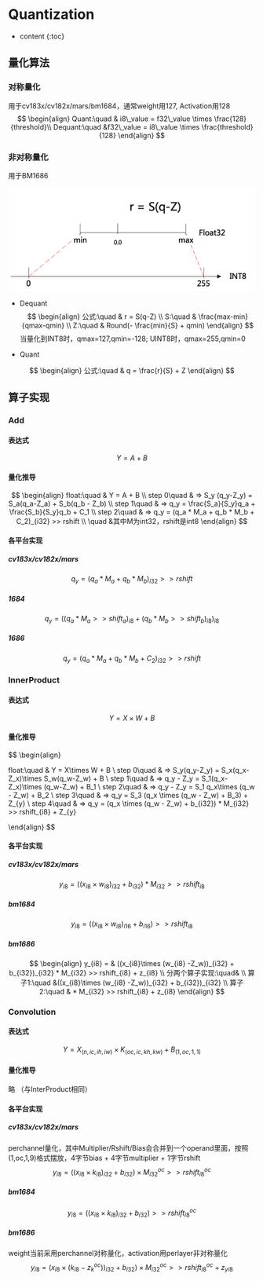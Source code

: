 # Quantization

* content
{:toc}


## 量化算法

### 对称量化

用于cv183x/cv182x/mars/bm1684，通常weight用127, Activation用128
$$
\begin{align}
Quant:\quad & i8\_value = f32\_value \times \frac{128}{threshold}\\
Dequant:\quad &f32\_value = i8\_value \times \frac{threshold}{128}
\end{align}
$$

### 非对称量化

用于BM1686

![](./assets/quant_asym.png)

* Dequant
  $$
  \begin{align}
  公式:\quad & r = S(q-Z) \\
  S:\quad & \frac{max-min}{qmax-qmin} \\
  Z:\quad & Round(- \frac{min}{S} + qmin)
  \end{align}
  $$
  当量化到INT8时，qmax=127,qmin=-128; UINT8时，qmax=255,qmin=0

* Quant

$$
\begin{align}
公式:\quad & q = \frac{r}{S} + Z
\end{align}
$$

## 算子实现

### Add

#### 表达式

$$
Y = A + B
$$

#### 量化推导

$$
\begin{align}
float:\quad & Y = A + B \\
step 0\quad & => S_y (q_y-Z_y) = S_a(q_a-Z_a) + S_b(q_b - Z_b) \\
step 1\quad & => q_y =  \frac{S_a}{S_y}q_a + \frac{S_b}{S_y}q_b + C_1 \\
step 2\quad & => q_y = (q_a * M_a + q_b * M_b + C_2)_{i32} >> rshift \\
\quad &其中M为int32，rshift是int8
\end{align}
$$



#### 各平台实现

##### cv183x/cv182x/mars

$$
q_y = (q_a * M_a + q_b * M_b)_{i32} >> rshift
$$


##### 1684

$$
q_y = ((q_a * M_a >> shift_a)_{i8} + (q_b * M_b >> shift_b)_{i8})_{i8}
$$


##### 1686

$$
q_y = (q_a * M_a + q_b * M_b + C_2)_{i32} >> rshift
$$




### InnerProduct

#### 表达式

$$
Y = X\times W + B
$$

#### 量化推导

$$
\begin{align}

float:\quad & Y = X\times W + B \\
step 0\quad & => S_y(q_y-Z_y) = S_x(q_x-Z_x)\times S_w(q_w-Z_w) + B \\
step 1\quad & => q_y - Z_y = S_1(q_x-Z_x)\times (q_w-Z_w) + B_1 \\
step 2\quad & => q_y - Z_y = S_1 q_x\times (q_w - Z_w)  + B_2 \\
step 3\quad & => q_y = S_3 (q_x \times (q_w - Z_w) + B_3) + Z_{y} \\
step 4\quad & => q_y = (q_x \times (q_w - Z_w) + b_{i32}) * M_{i32} >> rshift_{i8} + Z_{y}

\end{align}
$$


#### 各平台实现

##### cv183x/cv182x/mars

$$
y_{i8} = ((x_{i8}\times w_{i8})_{i32} + b_{i32}) * M_{i32} >> rshift_{i8}
$$

##### bm1684

$$
y_{i8} = ((x_{i8}\times w_{i8})_{i16} + b_{i16}) >> rshift_{i8}
$$

##### bm1686

$$
\begin{align}
y_{i8} = & ((x_{i8}\times (w_{i8} -Z_w))_{i32} + b_{i32})_{i32} * M_{i32} >> rshift_{i8} + z_{i8} \\
分两个算子实现:\quad& \\
算子1:\quad &((x_{i8}\times (w_{i8} -Z_w))_{i32} + b_{i32})_{i32} \\
算子2:\quad & * M_{i32} >> rshift_{i8} + z_{i8}
\end{align}
$$



### Convolution

#### 表达式

$$
Y = X_{(n,ic,ih,iw)}\times K_{(oc,ic,kh,kw)} + B_{(1,oc,1,1)}
$$

#### 量化推导

略 （与InterProduct相同）

#### 各平台实现

##### cv183x/cv182x/mars

perchannel量化，其中Multiplier/Rshift/Bias会合并到一个operand里面，按照(1,oc,1,9)格式摆放，4字节bias + 4字节multiplier + 1字节rshift
$$
y_{i8} = ((x_{i8}\times k_{i8})_{i32}+b_{i32})\times M_{i32}^{oc} >> rshift_{i8}^{oc}
$$

##### bm1684

$$
y_{i8} = ((x_{i8}\times k_{i8})_{i32}+b_{i32})>> rshift_{i8}^{oc}
$$

##### bm1686

weight当前采用perchannel对称量化，activation用perlayer非对称量化
$$
y_{i8} = (x_{i8}\times (k_{i8}-z_{k}^{oc}))_{i32}+b_{i32})\times M_{i32}^{oc} >> rshift_{i8}^{oc} + z_{yi8}
$$

